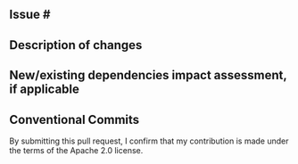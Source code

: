 <!--- Provide a general summary of your changes in the Title above -->

## Issue \#
<!--- If it fixes an issue, please link to the issue here -->

## Description of changes
<!--- Why is this change required? What problem does it solve? -->

## New/existing dependencies impact assessment, if applicable
<!--- No new dependencies were added to this change. -->
<!--- If any dependency was added / modified / removed, THIRD-PARTY-LICENSES must be updated accordingly. -->

## Conventional Commits
<!--- Please use conventional commits to let us know what kind of change this is.-->
<!--- More info can be found here: https://www.conventionalcommits.org/en/v1.0.0/-->

By submitting this pull request, I confirm that my contribution is made under the terms of the Apache 2.0 license.